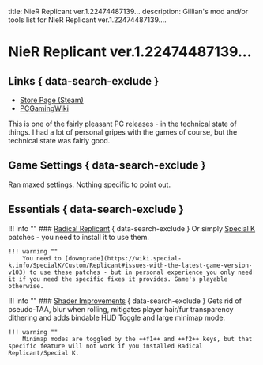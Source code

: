 title: NieR Replicant ver.1.22474487139...
description: Gillian's mod and/or tools list for NieR Replicant ver.1.22474487139....

# NieR Replicant ver.1.22474487139...

## Links { data-search-exclude }
- [Store Page (Steam)](https://store.steampowered.com/app/1113560/)
- [PCGamingWiki](https://www.pcgamingwiki.com/wiki/NieR_Replicant)

This is one of the fairly pleasant PC releases - in the technical state of things. I had a lot of personal gripes with the games of course, but the technical state was fairly good.

## Game Settings { data-search-exclude }
Ran maxed settings. Nothing specific to point out.

## Essentials { data-search-exclude }
!!! info ""
    ### [Radical Replicant](https://wiki.special-k.info/SpecialK/Custom/Replicant) { data-search-exclude }
    Or simply [Special K](../tools/#special-k) patches - you need to install it to use them. 
    
    !!! warning ""
        You need to [downgrade](https://wiki.special-k.info/SpecialK/Custom/Replicant#issues-with-the-latest-game-version-v103) to use these patches - but in personal experience you only need it if you need the specific fixes it provides. Game's playable otherwise.

!!! info ""
    ### [Shader Improvements](https://www.nexusmods.com/nierreplicant/mods/16) { data-search-exclude }
    Gets rid of pseudo-TAA, blur when rolling, mitigates player hair/fur transparency dithering and adds bindable HUD Toggle and large minimap mode.

    !!! warning ""
        Minimap modes are toggled by the ++f1++ and ++f2++ keys, but that specific feature will not work if you installed Radical Replicant/Special K.